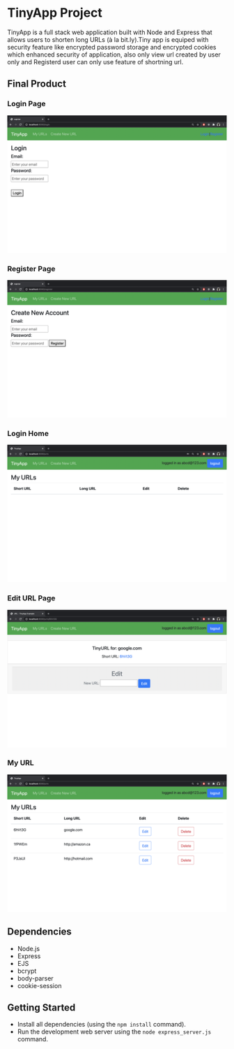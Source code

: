 # TinyApp Project

TinyApp is a full stack web application built with Node and Express that allows users to shorten long URLs (à la bit.ly).Tiny app is equiped with security feature like encrypted password storage and encrypted cookies which enhanced security of application, also only view url created by user only and Registerd user can only use feature of shortning url.

## Final Product


### Login Page
!["Login Page"](./images/login.jpg)

### Register Page
!["Register"](./images/register.jpg)

### Login Home
!["Login Home"](./images/loginHome.jpg)

### Edit URL Page
!["Edit URL page"](./images/editPage.jpg)

### My URL
!["My URL"](./images/stored.jpg)




## Dependencies

- Node.js
- Express
- EJS
- bcrypt
- body-parser
- cookie-session

## Getting Started

- Install all dependencies (using the `npm install` command).
- Run the development web server using the `node express_server.js` command.